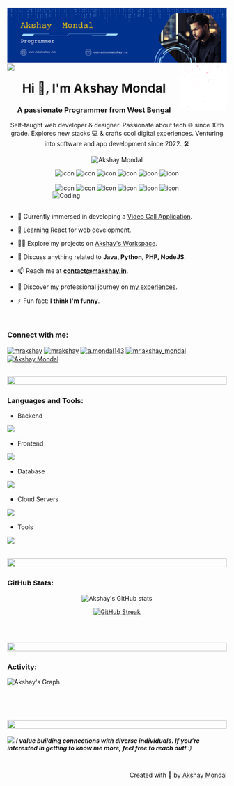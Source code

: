 ![logo](akshay.png)
<img align="left" src="https://user-images.githubusercontent.com/65187002/144930161-2f783401-8d27-4fdf-a2f7-cc0ba32f1f1f.gif" width="21%" style="display:inline;"><img align="right" src="back.gif" width="21%" style="display:inline;">

<h1 align="center">Hi 👋, I'm Akshay Mondal</h1>
<h3 align="center">A passionate Programmer from West Bengal</h3>
<p align="center">Self-taught web developer & designer. Passionate about tech 🌐 since 10th grade. Explores new stacks 💻 & crafts cool digital experiences. Venturing into software and app development since 2022. 🛠️</p>



<p align="center"> 
 <img src="https://komarev.com/ghpvc/?username=MrAkshay143&label=Profile%20views&color=0e75b6&style=flat" alt="Akshay Mondal" /> 
<!--  <img src="https://img.shields.io/badge/Languages-Python | Java | PHP | Typescript | Node | React -green.svg" alt="Akshay Mondal's languages" /> -->
<!--  <img alt="Profile followers" src="https://img.shields.io/github/followers/MrAkshay143"> -->
</p>

<div align="center">
  <img src="https://techstack-generator.vercel.app/java-icon.svg" alt="icon" width="50" height="50" />
  <img src="https://techstack-generator.vercel.app/python-icon.svg" alt="icon" width="50" height="50" />
  <img src="https://techstack-generator.vercel.app/ts-icon.svg" alt="icon" width="50" height="50" />
  <img src="https://techstack-generator.vercel.app/js-icon.svg" alt="icon"width="50" height="50" />
  <img src="https://techstack-generator.vercel.app/react-icon.svg" alt="icon" width="50" height="50" />
 <img src="https://techstack-generator.vercel.app/mysql-icon.svg" alt="icon" width="50" height="50" />
</div>

<br>

<div align="center">
  <img src="https://techstack-generator.vercel.app/docker-icon.svg" alt="icon" width="50" height="50" />
  <img src="https://techstack-generator.vercel.app/aws-icon.svg" alt="icon" width="50" height="50" />
  <img src="https://techstack-generator.vercel.app/github-icon.svg" alt="icon" width="50" height="50" />
  <img src="https://techstack-generator.vercel.app/prettier-icon.svg" alt="icon" width="50" height="50" />
  <img src="https://techstack-generator.vercel.app/restapi-icon.svg" alt="icon" width="50" height="50" />
  <img src="https://techstack-generator.vercel.app/graphql-icon.svg" alt="icon" width="50" height="50" />
</div>

<img align="right" alt="Coding" width="400" src="https://user-images.githubusercontent.com/74038190/229223263-cf2e4b07-2615-4f87-9c38-e37600f8381a.gif">
<br><br>

- 🔭 Currently immersed in developing a [Video Call Application](https://vchat.yourcart.in).

- 🌱 Learning React for web development.

- 👨‍💻 Explore my projects on [Akshay's Workspace](https://yourcart.in).

- 💬 Discuss anything related to **Java, Python, PHP, NodeJS**.

- 📫 Reach me at **contact@makshay.in**.

- 📄 Discover my professional journey on [my experiences](http://imakshay.in).

- ⚡ Fun fact: **I think I'm funny**.


<br>
<h3 align="left">Connect with me:</h3>
<p align="left">
<a href="https://linkedin.com/in/mrakshay" target="blank"><img align="center" src="https://raw.githubusercontent.com/rahuldkjain/github-profile-readme-generator/master/src/images/icons/Social/linked-in-alt.svg" alt="mrakshay" height="30" width="40" /></a>
<a href="https://stackoverflow.com/" target="blank"><img align="center" src="https://raw.githubusercontent.com/rahuldkjain/github-profile-readme-generator/master/src/images/icons/Social/stack-overflow.svg" alt="mrakshay" height="30" width="40" /></a>
<a href="https://fb.com/a.mondal143" target="blank"><img align="center" src="https://raw.githubusercontent.com/rahuldkjain/github-profile-readme-generator/master/src/images/icons/Social/facebook.svg" alt="a.mondal143" height="30" width="40" /></a>
<a href="https://instagram.com/mr.akshay_mondal" target="blank"><img align="center" src="https://raw.githubusercontent.com/rahuldkjain/github-profile-readme-generator/master/src/images/icons/Social/instagram.svg" alt="mr.akshay_mondal" height="30" width="40" /></a>
<a href="https://www.youtube.com/@mrakshaymondal" target="blank"><img align="center" src="https://raw.githubusercontent.com/rahuldkjain/github-profile-readme-generator/master/src/images/icons/Social/youtube.svg" alt="Akshay Mondal" height="30" width="40" /></a>
</p>
<br>

<img src="https://i.imgur.com/dBaSKWF.gif" height="20" width="100%">

<h3 align="left">Languages and Tools:</h3>

- Backend
<p align="left">
  <a href="https://skillicons.dev">
    <img src="https://skillicons.dev/icons?i=php,laravel,java,nodejs,py,spring,flask,fastapi,express,nestjs" />
  </a>
</p>

- Frontend
<p align="left">
  <a href="https://skillicons.dev">
    <img src="https://skillicons.dev/icons?i=ts,js,react,nextjs,redux,tailwind,materialui" />
  </a>
</p>

- Database
<p align="left">
  <a href="https://skillicons.dev">
    <img src="https://skillicons.dev/icons?i=mongodb,mysql,postgresql" />
  </a>
</p>

- Cloud Servers
<p align="left">
  <a href="https://skillicons.dev">
    <img src="https://skillicons.dev/icons?i=azure,aws,gcp,firebase,cloudflare" />
  </a>
</p>

- Tools
<p align="left">
  <a href="https://skillicons.dev">
    <img src="https://skillicons.dev/icons?i=git,github,docker,figma,xd,idea,vscode,postman,linux" />
  </a>
</p>

<br/>

<img src="https://i.imgur.com/dBaSKWF.gif" height="20" width="100%">

<h3 align="left">GitHub Stats:</h3>
<div align="center">
 
![Akshay's GitHub stats](https://github-readme-stats.vercel.app/api?username=MrAkshay143\&theme=midnight-purple\&show_icons=true\&show=reviews,prs_merged,prs_merged_percentage\&hide=contribs,issues)

[![GitHub Streak](https://streak-stats.demolab.com/?user=MrAkshay143&theme=midnight-purple)](https://git.io/streak-stats)

</div>

<br><br>

<img src="https://i.imgur.com/dBaSKWF.gif" height="20" width="100%">

<h3 align="left">Activity:</h3>

![Akshay's Graph](https://github-readme-activity-graph.vercel.app/graph?username=MrAkshay143&custom_title=Akshay's%20GitHub%20Activity%20Graph&bg_color=0D1117&color=7F3FBF&line=7F3FBF&point=7F3FBF&area_color=FFFFFF&title_color=FFFFFF&area=true)

<br><br><br>

<img src="https://i.imgur.com/dBaSKWF.gif" height="20" width="100%">

<img src="https://media.giphy.com/media/LnQjpWaON8nhr21vNW/giphy.gif" width="60"> <em><b>I value building connections with diverse individuals. If you're interested in getting to know me more, feel free to reach out!
</b> :)</em>

<br>
<p align="right" > Created with 🧡 by <a href="http://imakshay.in">Akshay Mondal</a></p>

